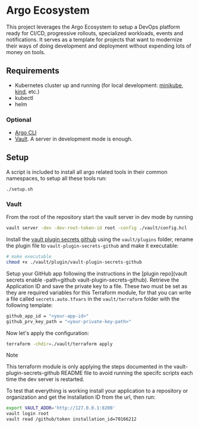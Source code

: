 # Argo Ecosystem
This project leverages the Argo Ecosystem to setup a DevOps platform ready for CI/CD, progressive rollouts, specialized workloads, events and notifications. It serves as a template for projects that want to modernize their ways of doing development and deployment without expending lots of money on tools.

## Requirements

- Kubernetes cluster up and running (for local development: [minikube](https://minikube.sigs.k8s.io/docs/start), [kind](https://kind.sigs.k8s.io/), etc.)
- kubectl
- helm

### Optional
- [Argo CLI](https://github.com/argoproj/argo-workflows/releases/)
- [Vault](https://developer.hashicorp.com/vault/install). A server in development mode is enough.

## Setup

A script is included to install all argo related tools in their common namespaces, to setup all these tools run:

```
./setup.sh
```

### Vault 

From the root of the repository start the vault server in dev mode by running

```sh
vault server -dev -dev-root-token-id root -config ./vault/config.hcl
```

Install the [vault plugin secrets github](https://github.com/martinbaillie/vault-plugin-secrets-github?tab=readme-ov-file#installation) using the `vault/plugins` folder, rename the plugin file to `vault-plugin-secrets-github` and make it executable:

```sh
# make executable
chmod +x ./vault/plugin/vault-plugin-secrets-github
```

Setup your GitHub app following the instructions in the [plugin repo](vault secrets enable -path=github vault-plugin-secrets-github). Retrieve the Application ID and save the private key to a file. These two must be set as they are required variables for this Terraform module, for that you can write a file called `secrets.auto.tfvars` in the `vault/terraform` folder with the following template:

```sh
github_app_id = "<your-app-id>"
github_prv_key_path = "<your-private-key-path>"

```

Now let's apply the configuration:

```sh
terraform -chdir=./vault/terraform apply 
```

> [!NOTE]
> This terraform module is only applying the steps documented in the vault-plugin-secrets-github README file to avoid running the specifc scripts each time the dev server is restarted.

To test that everything is working install your application to a repository or organization and get the Installation ID from the url, then run:

```sh
export VAULT_ADDR='http://127.0.0.1:8200'
vault login root
vault read /github/token installation_id=70166212
```
